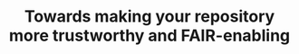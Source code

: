 ---
abstract: null
creators:
- Cepinskas, Linas  (Data Archiving and Networked Services
date: null
document_url: https://services.phaidra.univie.ac.at/api/object/o:1424721/download
grand_parent: iPRES
institutions:
- DANS), The Hague, Netherlands
keywords: []
landing_page_url: https://phaidra.univie.ac.at/o:1424721
language: eng
layout: publication
license: All rights reserved
notes_url: null
parent: iPRES 2021
publication_type: lightning talk
size: 64120
slides_url: null
source_name: iPRES
title: Towards making your repository more trustworthy and FAIR-enabling
year: 2021
---